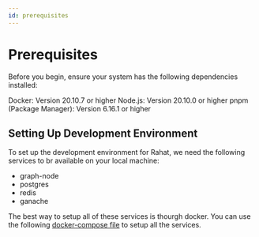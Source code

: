 ```yaml
---
id: prerequisites
---
```


# Prerequisites

Before you begin, ensure your system has the following dependencies installed:

Docker: Version 20.10.7 or higher
Node.js: Version 20.10.0 or higher
pnpm (Package Manager): Version 6.16.1 or higher

## Setting Up Development Environment

To set up the development environment for Rahat, we need the following services to br available on your local machine:
 - graph-node
 - postgres
 - redis
 - ganache

The best way to setup all of these services is thourgh docker. You can use the following [docker-compose file](https://github.com/rahataid/rahat-platform/tree/main/tools/docker-compose) to setup all the services.
